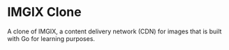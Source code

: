 # IMGIX Clone

A clone of IMGIX, a content delivery network (CDN) for images that is built with Go for learning purposes.